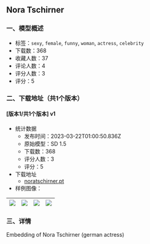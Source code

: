 ## Nora Tschirner
### 一、模型概述

- 标签：`sexy`, `female`, `funny`, `woman`, `actress`, `celebrity`
- 下载数：368
- 收藏人数：37
- 评论人数：4
- 评分人数：3
- 评分：5

### 二、下载地址（共1个版本）

#### [版本1/共1个版本] v1

- 统计数据
  - 发布时间：2023-03-22T01:00:50.836Z
  - 原始模型：SD 1.5
  - 下载数：368
  - 评分人数：3
  - 评分：5
- 下载地址
  - [noratschirner.pt](https://civitai.com/api/download/models/27024)
- 样例图像：

| <img src="https://image.civitai.com/xG1nkqKTMzGDvpLrqFT7WA/05fc4a76-9b42-4794-f181-365447aac600/width=450/297856.jpeg" /> | <img src="https://image.civitai.com/xG1nkqKTMzGDvpLrqFT7WA/57c12c5c-974c-431a-a615-34b2676ea0bc/width=450/1224576.jpeg" /> | <img src="https://image.civitai.com/xG1nkqKTMzGDvpLrqFT7WA/233c0374-c010-42de-101b-f5074b091c00/width=450/297861.jpeg" /> | <img src="https://image.civitai.com/xG1nkqKTMzGDvpLrqFT7WA/6d6ec974-3356-497d-8e08-995cbe3c4dbb/width=450/1224575.jpeg" /> |
| ---- | ---- | ---- | ---- |


### 三、详情
<p>Embedding of Nora Tschirner (german actress)</p>